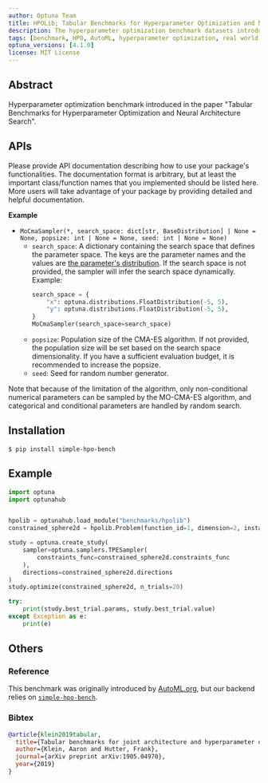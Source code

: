 ```yaml
---
author: Optuna Team
title: HPOLib; Tabular Benchmarks for Hyperparameter Optimization and Neural Architecture Search
description: The hyperparameter optimization benchmark datasets introduced in the paper "Tabular Benchmarks for Hyperparameter Optimization and Neural Architecture Search"
tags: [benchmark, HPO, AutoML, hyperparameter optimization, real world problem]
optuna_versions: [4.1.0]
license: MIT License
---
```


## Abstract

Hyperparameter optimization benchmark introduced in the paper "Tabular Benchmarks for Hyperparameter Optimization and Neural Architecture Search".

## APIs

Please provide API documentation describing how to use your package's functionalities.
The documentation format is arbitrary, but at least the important class/function names that you implemented should be listed here.
More users will take advantage of your package by providing detailed and helpful documentation.

**Example**

- `MoCmaSampler(*, search_space: dict[str, BaseDistribution] | None = None, popsize: int | None = None, seed: int | None = None)`
  - `search_space`: A dictionary containing the search space that defines the parameter space. The keys are the parameter names and the values are [the parameter's distribution](https://optuna.readthedocs.io/en/stable/reference/distributions.html). If the search space is not provided, the sampler will infer the search space dynamically.
    Example:
    ```python
    search_space = {
        "x": optuna.distributions.FloatDistribution(-5, 5),
        "y": optuna.distributions.FloatDistribution(-5, 5),
    }
    MoCmaSampler(search_space=search_space)
    ```
  - `popsize`: Population size of the CMA-ES algorithm. If not provided, the population size will be set based on the search space dimensionality. If you have a sufficient evaluation budget, it is recommended to increase the popsize.
  - `seed`: Seed for random number generator.

Note that because of the limitation of the algorithm, only non-conditional numerical parameters can be sampled by the MO-CMA-ES algorithm, and categorical and conditional parameters are handled by random search.

## Installation

```shell
$ pip install simple-hpo-bench
```

## Example

```python
import optuna
import optunahub


hpolib = optunahub.load_module("benchmarks/hpolib")
constrained_sphere2d = hpolib.Problem(function_id=1, dimension=2, instance_id=1)

study = optuna.create_study(
    sampler=optuna.samplers.TPESampler(
        constraints_func=constrained_sphere2d.constraints_func
    ),
    directions=constrained_sphere2d.directions
)
study.optimize(constrained_sphere2d, n_trials=20)

try:
    print(study.best_trial.params, study.best_trial.value)
except Exception as e:
    print(e)
```

## Others

### Reference

This benchmark was originally introduced by [AutoML.org](https://github.com/automl/nas_benchmarks/tree/master), but our backend relies on [`simple-hpo-bench`](https://github.com/nabenabe0928/simple-hpo-bench/).

### Bibtex

```bibtex
@article{klein2019tabular,
  title={Tabular benchmarks for joint architecture and hyperparameter optimization},
  author={Klein, Aaron and Hutter, Frank},
  journal={arXiv preprint arXiv:1905.04970},
  year={2019}
}
```
